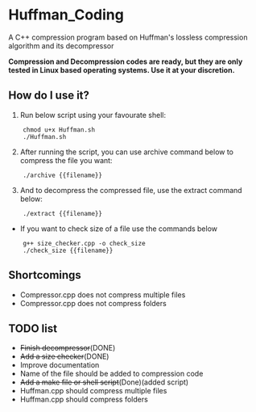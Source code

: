 # Huffman_Coding
A C++ compression program based on Huffman's lossless compression algorithm and its decompressor

**Compression and Decompression codes are ready, but they are only tested in Linux based operating systems. Use it at your discretion.**

## How do I use it?

1. Run below script using your favourate shell:
```
    chmod u+x Huffman.sh
    ./Huffman.sh
```

2. After running the script, you can use archive command below to compress the file you want:
```
    ./archive {{filename}}
```
3.  And to decompress the compressed file, use the extract command below:
```
    ./extract {{filename}}
```
* If you want to check size of a file use the commands below
```
    g++ size_checker.cpp -o check_size
    ./check_size {{filename}}
```
## Shortcomings
* Compressor.cpp does not compress multiple files
* Compressor.cpp does not compress folders

## TODO list
* ~~Finish decompressor~~(DONE)
* ~~Add a size checker~~(DONE)
* Improve documentation
* Name of the file should be added to compression code
* ~~Add a make file or shell script~~(Done)(added script)
* Huffman.cpp should compress multiple files
* Huffman.cpp should compress folders
